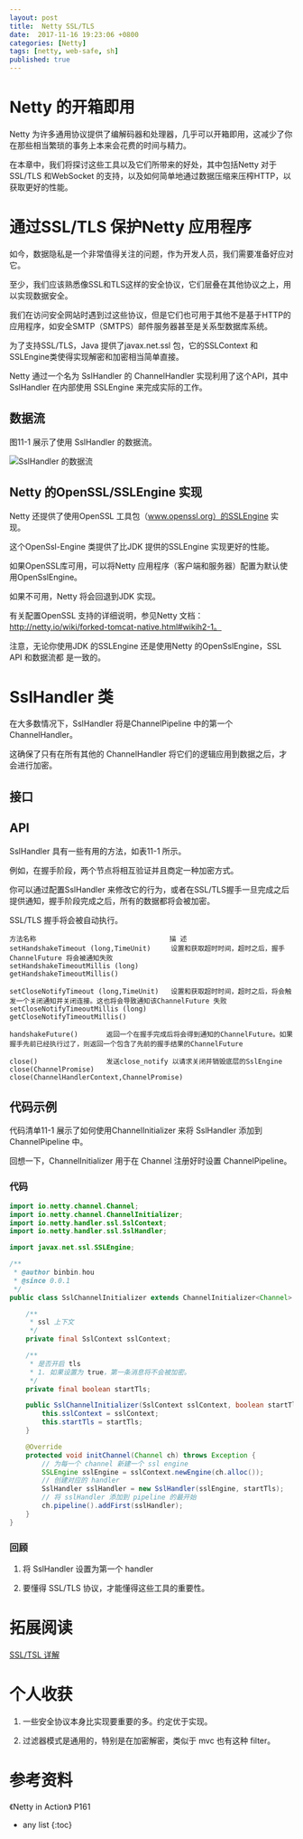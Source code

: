 ```yaml
---
layout: post
title:  Netty SSL/TLS
date:  2017-11-16 19:23:06 +0800
categories: [Netty]
tags: [netty, web-safe, sh]
published: true
---
```


# Netty 的开箱即用

Netty 为许多通用协议提供了编解码器和处理器，几乎可以开箱即用，这减少了你在那些相当繁琐的事务上本来会花费的时间与精力。

在本章中，我们将探讨这些工具以及它们所带来的好处，其中包括Netty 对于SSL/TLS 和WebSocket 的支持，以及如何简单地通过数据压缩来压榨HTTP，以获取更好的性能。


# 通过SSL/TLS 保护Netty 应用程序

如今，数据隐私是一个非常值得关注的问题，作为开发人员，我们需要准备好应对它。

至少，我们应该熟悉像SSL和TLS这样的安全协议，它们层叠在其他协议之上，用以实现数据安全。

我们在访问安全网站时遇到过这些协议，但是它们也可用于其他不是基于HTTP的应用程序，如安全SMTP（SMTPS）邮件服务器甚至是关系型数据库系统。

为了支持SSL/TLS，Java 提供了javax.net.ssl 包，它的SSLContext 和SSLEngine类使得实现解密和加密相当简单直接。

Netty 通过一个名为 SslHandler 的 ChannelHandler 实现利用了这个API，其中 SslHandler 在内部使用 SSLEngine 来完成实际的工作。

## 数据流

图11-1 展示了使用 SslHandler 的数据流。

![SslHandler 的数据流](https://img-blog.csdnimg.cn/20181222154919784.png?x-oss-process=image/watermark,type_ZmFuZ3poZW5naGVpdGk,shadow_10,text_aHR0cHM6Ly9ibG9nLmNzZG4ubmV0L21hamlwZW5nMTk5NTA2MTA=,size_16,color_FFFFFF,t_70)

## Netty 的OpenSSL/SSLEngine 实现

Netty 还提供了使用OpenSSL 工具包（www.openssl.org）的SSLEngine 实现。

这个OpenSsl-Engine 类提供了比JDK 提供的SSLEngine 实现更好的性能。

如果OpenSSL库可用，可以将Netty 应用程序（客户端和服务器）配置为默认使用OpenSslEngine。

如果不可用，Netty 将会回退到JDK 实现。

有关配置OpenSSL 支持的详细说明，参见Netty 文档：http://netty.io/wiki/forked-tomcat-native.html#wikih2-1。

注意，无论你使用JDK 的SSLEngine 还是使用Netty 的OpenSslEngine，SSL API 和数据流都
是一致的。

# SslHandler 类

在大多数情况下，SslHandler 将是ChannelPipeline 中的第一个ChannelHandler。

这确保了只有在所有其他的 ChannelHandler 将它们的逻辑应用到数据之后，才会进行加密。

## 接口

## API

SslHandler 具有一些有用的方法，如表11-1 所示。

例如，在握手阶段，两个节点将相互验证并且商定一种加密方式。

你可以通过配置SslHandler 来修改它的行为，或者在SSL/TLS握手一旦完成之后提供通知，握手阶段完成之后，所有的数据都将会被加密。

SSL/TLS 握手将会被自动执行。

```
方法名称                                 描 述
setHandshakeTimeout (long,TimeUnit)     设置和获取超时时间，超时之后，握手ChannelFuture 将会被通知失败
setHandshakeTimeoutMillis (long)
getHandshakeTimeoutMillis()

setCloseNotifyTimeout (long,TimeUnit)   设置和获取超时时间，超时之后，将会触发一个关闭通知并关闭连接。这也将会导致通知该ChannelFuture 失败
setCloseNotifyTimeoutMillis (long)
getCloseNotifyTimeoutMillis()

handshakeFuture()       返回一个在握手完成后将会得到通知的ChannelFuture。如果握手先前已经执行过了，则返回一个包含了先前的握手结果的ChannelFuture

close()                 发送close_notify 以请求关闭并销毁底层的SslEngine
close(ChannelPromise)
close(ChannelHandlerContext,ChannelPromise)
```

## 代码示例

代码清单11-1 展示了如何使用ChannelInitializer 来将 SslHandler 添加到 ChannelPipeline 中。

回想一下，ChannelInitializer 用于在 Channel 注册好时设置 ChannelPipeline。

### 代码

```java
import io.netty.channel.Channel;
import io.netty.channel.ChannelInitializer;
import io.netty.handler.ssl.SslContext;
import io.netty.handler.ssl.SslHandler;

import javax.net.ssl.SSLEngine;

/**
 * @author binbin.hou
 * @since 0.0.1
 */
public class SslChannelInitializer extends ChannelInitializer<Channel> {

    /**
     * ssl 上下文
     */
    private final SslContext sslContext;

    /**
     * 是否开启 tls
     * 1. 如果设置为 true，第一条消息将不会被加密。
     */
    private final boolean startTls;

    public SslChannelInitializer(SslContext sslContext, boolean startTls) {
        this.sslContext = sslContext;
        this.startTls = startTls;
    }

    @Override
    protected void initChannel(Channel ch) throws Exception {
        // 为每一个 channel 新建一个 ssl engine
        SSLEngine sslEngine = sslContext.newEngine(ch.alloc());
        // 创建对应的 handler
        SslHandler sslHandler = new SslHandler(sslEngine, startTls);
        // 将 sslHandler 添加到 pipeline 的最开始
        ch.pipeline().addFirst(sslHandler);
    }
}
```

### 回顾

1. 将 SslHandler 设置为第一个 handler

2. 要懂得 SSL/TLS 协议，才能懂得这些工具的重要性。

# 拓展阅读

[SSL/TSL 详解](https://houbb.github.io/2018/09/26/ssl-tls)


# 个人收获

1. 一些安全协议本身比实现要重要的多。约定优于实现。

2. 过滤器模式是通用的，特别是在加密解密，类似于 mvc 也有这种 filter。

# 参考资料

《Netty in Action》 P161

* any list
{:toc}